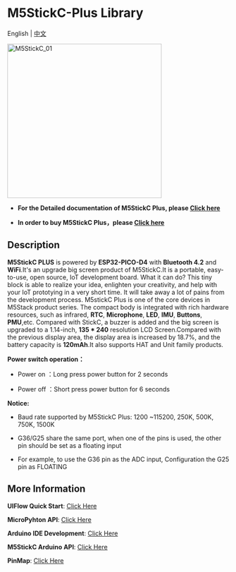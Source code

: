 # M5StickC-Plus Library

English | [中文](README_cn.md)

<img src="https://m5stack.oss-cn-shenzhen.aliyuncs.com/image/product_jpg/assets/img/product_pics/core/minicore/m5stickc_plus/m5stickc_plus_01.jpg" alt="M5StickC_01" width="350">

* **For the Detailed documentation of M5StickC Plus, please [Click here](https://docs.m5stack.com/#/en/core/m5stickc_plus)**

* **In order to buy M5StickC Plus，please [Click here](https://item.taobao.com/item.htm?spm=a1z10.5-c-s.w4002-22404213529.57.17ed5523FXOi71&id=623449145184)**


## Description

**M5StickC PLUS** is powered by **ESP32-PICO-D4** with **Bluetooth 4.2** and **WiFi**.It's an upgrade big screen product of M5StickC.It is a portable, easy-to-use, open source, IoT development board. What it can do? This tiny block is able to realize your idea, enlighten your creativity, and help with your IoT prototying in a very short time. It will take away a lot of pains from the development process. M5stickC Plus is one of the core devices in M5Stack product series. The compact body is integrated with rich hardware resources, such as infrared, **RTC**, **Microphone**, **LED**, **IMU**, **Buttons**, **PMU**,etc. Compared with StickC, a buzzer is added and the big screen is upgraded to a 1.14-inch, **135 * 240** resolution LCD Screen.Compared with the previous display area, the display area is increased by 18.7%, and the battery capacity is **120mAh**.It also supports HAT and Unit family products.

**Power switch operation：**

* Power on ：Long press power button for 2 seconds

* Power off ：Short press power button for 6 seconds

**Notice:**

* Baud rate supported by M5StickC Plus: 1200 ~115200, 250K, 500K, 750K, 1500K

* G36/G25 share the same port, when one of the pins is used, the other pin should be set as a floating input
* For example, to use the G36 pin as the ADC input, Configuration the G25 pin as FLOATING

## More Information

**UIFlow Quick Start**: [Click Here](https://docs.m5stack.com/en/quick_start/m5stickc_plus/uiflow)

**MicroPyhton API**: [Click Here](https://docs.m5stack.com/en/mpy/display/m5stack_lvgl)

**Arduino IDE Development**: [Click Here](https://docs.m5stack.com/en/quick_start/m5stickc_plus/arduino)

**M5StickC Arduino API**: [Click Here](https://docs.m5stack.com/en/api/stickc/system_m5stickc)

**PinMap**: [Click Here](https://docs.m5stack.com/en/core/m5stickc_plus)
